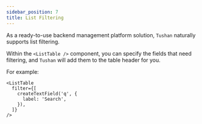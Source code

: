 ```yaml
---
sidebar_position: 7
title: List Filtering
---
```


As a ready-to-use backend management platform solution, `Tushan` naturally supports list filtering.

Within the `<ListTable />` component, you can specify the fields that need filtering, and `Tushan` will add them to the table header for you.

For example:

```tsx
<ListTable
  filter={[
    createTextField('q', {
      label: 'Search',
    }),
  ]}
/>
```
